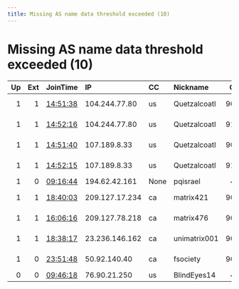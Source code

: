 ```yaml
---
title: Missing AS name data threshold exceeded (10)
---
```


# Missing AS name data threshold exceeded (10)

|   Up |   Ext | JoinTime                                                                                            | IP             | CC   | Nickname     |   ORp |   Dirp | Version   | Contact                      | OS    |   eFamMembers |
|-----:|------:|:----------------------------------------------------------------------------------------------------|:---------------|:-----|:-------------|------:|-------:|:----------|:-----------------------------|:------|--------------:|
|    1 |     1 | [14:51:38](https://metrics.torproject.org/rs.html#details/89E1B5DA0C2CDFFE066520FA852448EE0C4F3562) | 104.244.77.80  | us   | Quetzalcoatl |  9000 |   9001 | 0.4.5.10  | email:Quetzalcoatl relays    | Linux |           146 |
|    1 |     1 | [14:52:16](https://metrics.torproject.org/rs.html#details/2392ECD14824B46C0F2EAAC4862BA40EC9B930AE) | 104.244.77.80  | us   | Quetzalcoatl |  9100 |   9101 | 0.4.5.10  | email:Quetzalcoatl relays    | Linux |           146 |
|    1 |     1 | [14:51:40](https://metrics.torproject.org/rs.html#details/A1AB134123F9F534C7E09B6841A7ECAFD0282240) | 107.189.8.33   | us   | Quetzalcoatl |  9000 |   9001 | 0.4.5.10  | email:Quetzalcoatl relays    | Linux |           146 |
|    1 |     1 | [14:52:15](https://metrics.torproject.org/rs.html#details/CCCFD8D5FD21AC796234D914F1B7CC33ADCE52F8) | 107.189.8.33   | us   | Quetzalcoatl |  9100 |   9101 | 0.4.5.10  | email:Quetzalcoatl relays    | Linux |           146 |
|    1 |     0 | [09:16:44](https://metrics.torproject.org/rs.html#details/02DB5CFC7559B49A59E02B0A024EC74B7B2A93D1) | 194.62.42.161  | None | pqisrael     |   443 |     80 | 0.4.5.10  | None                         | Linux |             1 |
|    1 |     1 | [18:40:03](https://metrics.torproject.org/rs.html#details/EAB6FD566FA096AE19A606371C48C62845336666) | 209.127.17.234 | ca   | matrix421    |  9001 |      0 | 0.4.5.7   | MatrixOperator &lt;matrixope | Linux |             2 |
|    1 |     1 | [16:06:16](https://metrics.torproject.org/rs.html#details/B59AC267BAB2A1C3D5E2A95DA93ABA02D24FD239) | 209.127.78.218 | ca   | matrix476    |  9001 |      0 | 0.4.5.10  | MatrixOperator &lt;matrixope | Linux |             1 |
|    1 |     1 | [18:38:17](https://metrics.torproject.org/rs.html#details/1F7DA50F56BC174936020A076A413787F303FFF2) | 23.236.146.162 | ca   | unimatrix001 |  9001 |   9030 | 0.4.5.10  | MatrixOperator &lt;matrixope | Linux |             2 |
|    1 |     0 | [23:51:48](https://metrics.torproject.org/rs.html#details/43ED71CFF91DB122A416D49917D1FFAE299BC9F8) | 50.92.140.40   | ca   | fsociety     |  9001 |      0 | 0.4.5.10  | email:tor jonpavelich.co     | Linux |             1 |
|    0 |     0 | [09:46:18](https://metrics.torproject.org/rs.html#details/8819AAA5242865F009A6D368ECD793CA24830DFC) | 76.90.21.250   | us   | BlindEyes14  |   443 |      0 | 0.4.6.7   | None                         | Linux |             1 |
